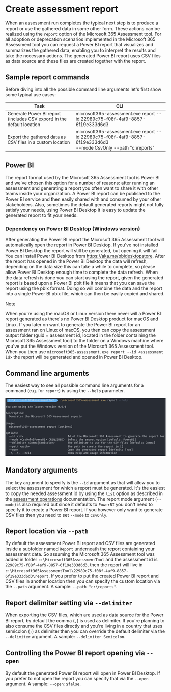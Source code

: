 # Create assessment report

When an assessment run completes the typical next step is to produce a report or use the gathered data in some other form. These actions can be realized using the `report` option of the Microsoft 365 Assessment tool. For all adoption or deprecation scenarios implemented in the Microsoft 365 Assessment tool you can request a Power BI report that visualizes and summarizes the gathered data, enabling you to interpret the results and take the necessary actions. The generated Power BI report uses CSV files as data source and these files are created together with the report.

## Sample report commands

Before diving into all the possible command line arguments let's first show some typical use cases:

Task | CLI
-----|------
Generate Power BI report (includes CSV export) in the default location | microsoft365-assessment.exe report --id 22989c75-f08f-4af9-8857-6f19e333d6d3
Export the gathered data as CSV files in a custom location | microsoft365-assessment.exe report --id 22989c75-f08f-4af9-8857-6f19e333d6d3 <br> --mode CsvOnly --path "c:\reports"

## Power BI

The report format used by the Microsoft 365 Assessment tool is Power BI and we've chosen this option for a number of reasons: after running an assessment and generating a report you often want to share it with other teams inside your organization. A Power BI report can be published to the Power BI service and then easily shared with and consumed by your other stakeholders. Also, sometimes the default generated reports might not fully satisfy your needs, using Power BI Desktop it is easy to update the generated report to fit your needs.

### Dependency on Power BI Desktop (Windows version)

After generating the Power BI report the Microsoft 365 Assessment tool will automatically open the report in Power BI Desktop. If you've not installed Power BI Desktop the report will still be generated, but opening it will fail. You can install Power BI Desktop from https://aka.ms/pbidesktopstore. After the report has opened in the Power BI Desktop the data will refresh, depending on the data size this can take a while to complete, so please allow Power BI Desktop enough time to complete the data refresh. When the data refresh is done you can start using the report, given the generated report is based upon a Power BI pbit file it means that you can save the report using the pbix format. Doing so will combine the data and the report into a single Power BI pbix file, which can then be easily copied and shared.

> [!Note]
> When you're using the macOS or Linux version there never will a Power BI report generated as there's no Power BI Desktop product for macOS and Linux. If you later on want to generate the Power BI report for an assessment ran on Linux of macOS, you then can copy the assessment output folder (guid = assessment id, located in the folder containing the Microsoft 365 Assessment tool) to the folder on a Windows machine where you've put the Windows version of the Microsoft 365 Assessment tool. When you then use `microsoft365-assessment.exe report --id <assessment id>` the report will be generated and opened in Power BI Desktop.

## Command line arguments

The easiest way to see all possible command line arguments for a command (e.g. for `report`) is using the `--help` parameter.

![report argument overview](../images/reportargumentshelp.png)

## Mandatory arguments

The key argument to specify is the `--id` argument as that will allow you to select the assessment for which a report must be generated. It's the easiest to copy the needed assessment id by using the `list` option as described in the [assessment operations](assess-operations.md) documentation. The report mode argument (`--mode`) is also required but since it defaults to `PowerBI` you don't need to specify it to create a Power BI report. If you however only want to generate CSV files then you need to set `--mode` to `CsvOnly`.

## Report location via `--path`

By default the assessment Power BI report and CSV files are generated inside a subfolder named `Report` underneath the report containing your assessment data. So assuming the Microsoft 365 Assessment tool was added in folder `c:\Microsoft365AssessmentTool` and the assessment id is `22989c75-f08f-4af9-8857-6f19e333d6d3`, then the report will live in `c:\Microsoft365AssessmentTool\22989c75-f08f-4af9-8857-6f19e333d6d3\report`. If you prefer to put the created Power BI report and CSV files in another location then you can specify the custom location via the `--path` argument. A sample: `--path "c:\reports"`.

## Report delimiter setting via `--delimiter`

When exporting the CSV files, which are used as data source for the Power BI report, by default the comma (`,`) is used as delimiter. If you're planning to also consume the CSV files directly and you're living in a country that uses semicolon (`;`) as delimiter then you can override the default delimiter via the `--delimiter` argument. A sample: `--delimiter Semicolon`.

## Controlling the Power BI report opening via `--open`

By default the generated Power BI report will open in Power BI Desktop. If you prefer to not open the report you can specify that via the `--open` argument. A sample: `--open:$false`.
